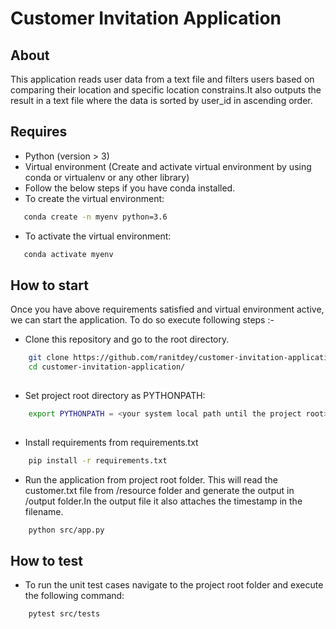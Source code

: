 # Customer Invitation Application

## About

This application reads user data from a text file and filters users based on comparing
their location and specific location constrains.It also outputs the result in a text file where the data is sorted by 
user_id in ascending order.

## Requires
* Python (version > 3)
* Virtual environment (Create and activate virtual environment by using conda or virtualenv or any other library)
* Follow the below steps if you have conda installed.
* To create the virtual environment:
```bash
   conda create -n myenv python=3.6
```
* To activate the virtual environment:
```bash
   conda activate myenv
```


## How to start

Once you have above requirements satisfied and virtual environment active, we can start the application. To do so execute following
steps :-

* Clone this repository and go to the root directory.

```bash
    git clone https://github.com/ranitdey/customer-invitation-application.git
    cd customer-invitation-application/
    
```

* Set project root directory as PYTHONPATH:
```bash
    export PYTHONPATH = <your system local path until the project root> /customer-invitation-application
    
```

    
* Install requirements from requirements.txt  

```bash
    pip install -r requirements.txt
```

* Run the application from project root folder. This will read the customer.txt file from /resource
 folder and generate the output in /output folder.In the output file it also attaches the 
 timestamp in the filename. 

```bash
    python src/app.py 
```

## How to test

* To run the unit test cases navigate to the project root folder and execute the following command: 

```bash
    pytest src/tests
```
